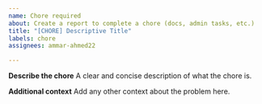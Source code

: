 ```yaml
---
name: Chore required
about: Create a report to complete a chore (docs, admin tasks, etc.)
title: "[CHORE] Descriptive Title"
labels: chore
assignees: ammar-ahmed22

---
```


**Describe the chore**
A clear and concise description of what the chore is.

**Additional context**
Add any other context about the problem here.

